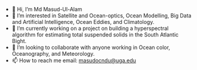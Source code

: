 - 👋 Hi, I’m Md Masud-Ul-Alam
- 👀 I’m interested in Satellite and Ocean-optics, Ocean Modelling, Big Data and Artificial Intelligence, Ocean Eddies, and Climatology. 
- 🌱 I’m currently working on a project on building a hyperspectral algorithm for estimating total suspended solids in the South Atlantic Bight.
- 💞️ I’m looking to collaborate with anyone working in Ocean color, Oceanography, and Meteorology.
- 📫 How to reach me email: masudocndu@uga.edu

<!---
masud-ocn-du/masud-ocn-du is a ✨ special ✨ repository because its `README.md` (this file) appears on your GitHub profile.
You can click the Preview link to take a look at your changes.
--->
